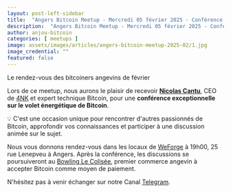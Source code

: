 ```yaml
---
layout: post-left-sidebar
title:  "Angers Bitcoin Meetup - Mercredi 05 février 2025 - Conférence de Nicolas Cantu"
description:  "Angers Bitcoin Meetup - Mercredi 05 février 2025 - Conférence de Nicolas Cantu"
author: anjou-bitcoin
categories: [ meetups ]
image: assets/images/articles/angers-bitcoin-meetup-2025-02/1.jpg
image_credential: ""
featured: false
---
```


Le rendez-vous des bitcoiners angevins de février

Lors de ce meetup, nous aurons le plaisir de recevoir [**Nicolas Cantu**](https://fr.linkedin.com/in/nicolascantuinnovationresilience), CEO de [4NK](https://4nkweb5.com/) et expert technique Bitcoin, pour une **conférence exceptionnelle sur le volet énergétique de Bitcoin**.

💡 C'est une occasion unique pour rencontrer d'autres passionnés de Bitcoin, approfondir vos connaissances et participer à une discussion animée sur le sujet.

Nous vous donnons rendez-vous dans les locaux de [WeForge](https://www.weforge.fr/) à 19h00, 25 rue Lenepveu à Angers. Après la conférence, les discussions se poursuiveront au [Bowling Le Colisée](https://anjoubitcoin.fr/actualites/2024/12/09/le-colisee-devient-le-premier-commerce-a-accepter-bitcoin-a-angers.html), premier commerce angevin à accepter Bitcoin comme moyen de paiement.

N'hésitez pas à venir échanger sur notre Canal [Telegram](https://t.me/AngersBitcoinMeetup).
